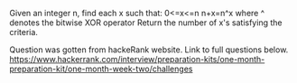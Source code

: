 
Given an integer n, find each x such that:
0<=x<=n
n+x=n^x
where ^ denotes the bitwise XOR operator
 Return the number of x's satisfying the criteria.


Question was gotten from hackeRank website. Link to full questions below.
https://www.hackerrank.com/interview/preparation-kits/one-month-preparation-kit/one-month-week-two/challenges